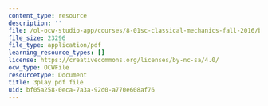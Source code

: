 ```yaml
---
content_type: resource
description: ''
file: /ol-ocw-studio-app/courses/8-01sc-classical-mechanics-fall-2016/bf05a2580eca7a3a92d0a770e608af76_5oLLnCGStUc.pdf
file_size: 23296
file_type: application/pdf
learning_resource_types: []
license: https://creativecommons.org/licenses/by-nc-sa/4.0/
ocw_type: OCWFile
resourcetype: Document
title: 3play pdf file
uid: bf05a258-0eca-7a3a-92d0-a770e608af76
---
```

